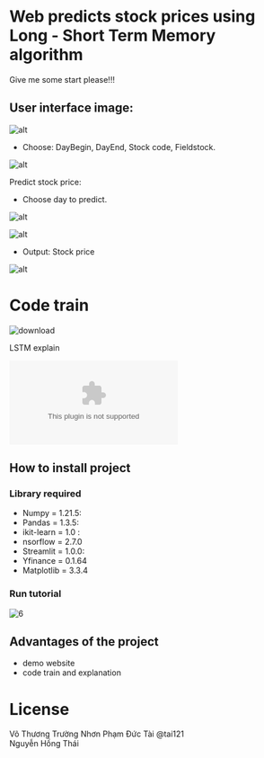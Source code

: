 # Web predicts stock prices using Long - Short Term Memory algorithm


Give me some start please!!!

## User interface image:


![alt](https://github.com/truongnhon-hutech/github-project-du-doan-gia-co-phieu-LSTM/blob/master/source/1.png)


-	Choose: DayBegin, DayEnd, Stock code, Fieldstock.

![alt](https://github.com/truongnhon-hutech/github-project-du-doan-gia-co-phieu-LSTM/blob/master/source/2.png)

Predict stock price:
-	Choose day to predict.

![alt](https://github.com/truongnhon-hutech/github-project-du-doan-gia-co-phieu-LSTM/blob/master/source/4.png)

![alt](https://github.com/truongnhon-hutech/github-project-du-doan-gia-co-phieu-LSTM/blob/master/source/3.png)

-	Output: Stock price

![alt](https://github.com/truongnhon-hutech/github-project-du-doan-gia-co-phieu-LSTM/blob/master/source/5.png)

# Code train 

![download](https://user-images.githubusercontent.com/83550230/149552455-47a24ddd-dcb5-465f-8a85-621752af0614.png)

LSTM explain

![markdown](https://github.com/truongnhon-hutech/github-project-du-doan-gia-co-phieu-LSTM/blob/master/source/%C4%90%E1%BB%93%20%C3%A1n%20tr%C3%AD%20tu%E1%BB%87%20nh%C3%A2n%20t%E1%BA%A1o.docx)

## How to install project

### Library required

- Numpy  =  1.21.5:
- Pandas = 1.3.5:
- ikit-learn  = 1.0 :
- nsorflow = 2.7.0
- Streamlit = 1.0.0:
- Yfinance = 0.1.64 
- Matplotlib = 3.3.4 
 
 ### Run tutorial
 
 ![6](https://user-images.githubusercontent.com/83550230/149463572-c97adfaa-0e4e-4dd5-bd41-71e3a7cf4a97.png)

## Advantages of the project

- demo website
- code train and explanation 


# License
  
Võ Thương Trường Nhơn		Phạm Đức Tài @tai121	
	Nguyễn Hồng Thái
